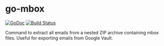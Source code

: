 # go-mbox

[![GoDoc](https://godoc.org/github.com/Shamus03/go-mbox?status.svg)](https://godoc.org/github.com/Shamus03/go-mbox)
[![Build Status](https://travis-ci.com/Shamus03/go-mbox.svg?token=WuKfy3V3Yw7K95LjG4aM&branch=master)](https://travis-ci.com/Shamus03/go-mbox)

Command to extract all emails from a nested ZIP archive containing mbox files.  Useful for exporting emails from Google Vault.
